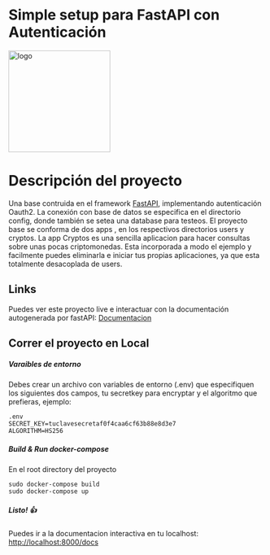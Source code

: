 # Simple setup para FastAPI con Autenticación
<img src="https://magickode2publicmedia.s3.us-east-2.amazonaws.com/logo.png" alt="logo" width="200"/>

# Descripción del proyecto
Una base contruida en el framework  [FastAPI](https://fastapi.tiangolo.com/), implementando
autenticación Oauth2.
La conexión con base de datos se especifica en el directorio config, donde también 
se setea una database para testeos.
El proyecto base se conforma de dos apps , en los respectivos directorios users y cryptos.
La app Cryptos es una sencilla aplicacion para hacer consultas sobre unas pocas criptomonedas. Esta incorporada a modo el ejemplo y facilmente puedes eliminarla e iniciar tus propias aplicaciones, ya que esta totalmente desacoplada de users.


## Links
Puedes ver este proyecto live e interactuar con la documentación autogenerada por fastAPI:
[Documentacion](https://hb5vni.deta.dev/docs)

## Correr el proyecto en Local

##### Varaibles de entorno
Debes crear un archivo con variables de entorno (.env) que especifiquen los siguientes
dos campos, tu secretkey para encryptar y el algoritmo que prefieras, ejemplo:
```
.env
SECRET_KEY=tuclavesecretaf0f4caa6cf63b88e8d3e7
ALGORITHM=HS256
```


##### Build & Run docker-compose
En el root directory del proyecto
```
sudo docker-compose build
sudo docker-compose up
```
##### Listo! :+1:
Puedes ir a la documentacion interactiva en tu localhost: [http://localhost:8000/docs](http://localhost:8000/docs)
